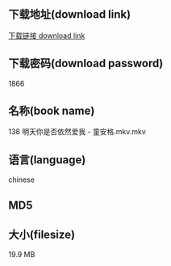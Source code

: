 ## 下载地址(download link)
[下载链接 download link](https://voluble-croquembouche-d321dc.netlify.app/?s=138+%E6%98%8E%E5%A4%A9%E4%BD%A0%E6%98%AF%E5%90%A6%E4%BE%9D%E7%84%B6%E7%88%B1%E6%88%91+-+%E7%AB%A5%E5%AE%89%E6%A0%BC.mkv)

## 下载密码(download password)
1866

## 名称(book name)
138 明天你是否依然爱我 - 童安格.mkv.mkv

## 语言(language)
chinese

## MD5


## 大小(filesize)
19.9 MB
